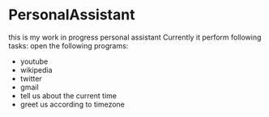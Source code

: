 # PersonalAssistant
this is my work in progress personal assistant
Currently it perform following tasks:
open the following programs:
- youtube
- wikipedia
- twitter
- gmail
- tell us about the current time
- greet us according to timezone
